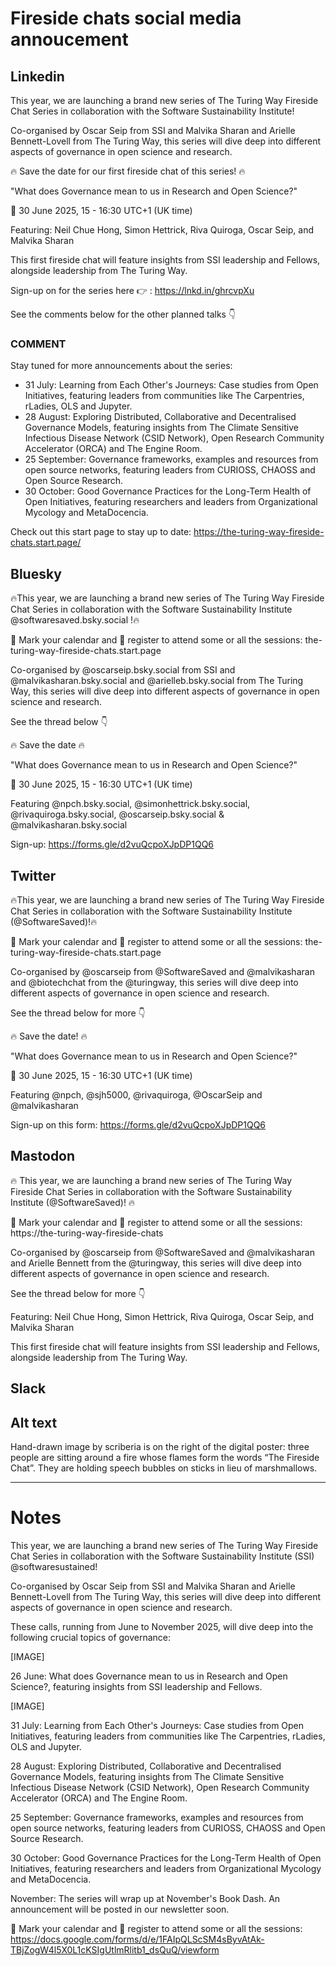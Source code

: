 # Fireside chats social media annoucement

## Linkedin

This year, we are launching a brand new series of The Turing Way Fireside Chat Series in collaboration with the Software Sustainability Institute!

Co-organised by Oscar Seip from SSI and Malvika Sharan and Arielle Bennett-Lovell from The Turing Way, this series will dive deep into different aspects of governance in open science and research.

🔥 Save the date for our first fireside chat of this series! 🔥

"What does Governance mean to us in Research and Open Science?" 

📅 30 June 2025, 15 - 16:30 UTC+1 (UK time)

Featuring: Neil Chue Hong, Simon Hettrick, Riva Quiroga, Oscar Seip, and Malvika Sharan

This first fireside chat will feature insights from SSI leadership and Fellows, alongside leadership from The Turing Way.

Sign-up on for the series here 👉 : https://lnkd.in/ghrcvpXu

See the comments below for the other planned talks 👇

### COMMENT

Stay tuned for more announcements about the series:
 
- 31 July: Learning from Each Other's Journeys: Case studies from Open Initiatives, featuring leaders from communities like The Carpentries, rLadies, OLS and Jupyter.
- 28 August: Exploring Distributed, Collaborative and Decentralised Governance Models, featuring insights from The Climate Sensitive Infectious Disease Network (CSID Network), Open Research Community Accelerator (ORCA) and The Engine Room.
- 25 September: Governance frameworks, examples and resources from open source networks, featuring leaders from CURIOSS, CHAOSS and Open Source Research.
- 30 October: Good Governance Practices for the Long-Term Health of Open Initiatives, featuring researchers and leaders from Organizational Mycology and MetaDocencia.

Check out this start page to stay up to date: https://the-turing-way-fireside-chats.start.page/

## Bluesky

🔥This year, we are launching a brand new series of The Turing Way Fireside Chat Series in collaboration with the Software Sustainability Institute @softwaresaved.bsky.social
!🔥

📝 Mark your calendar and 🔗 register to attend some or all the sessions: the-turing-way-fireside-chats.start.page

Co-organised by @oscarseip.bsky.social from SSI and @malvikasharan.bsky.social and @arielleb.bsky.social from The Turing Way, this series will dive deep into different aspects of governance in open science and research.

See the thread below 👇

🔥 Save the date 🔥

"What does Governance mean to us in Research and Open Science?" 

📅 30 June 2025, 15 - 16:30 UTC+1 (UK time)

Featuring @npch.bsky.social, @simonhettrick.bsky.social, @rivaquiroga.bsky.social, @oscarseip.bsky.social & @malvikasharan.bsky.social

Sign-up: https://forms.gle/d2vuQcpoXJpDP1QQ6

## Twitter

🔥This year, we are launching a brand new series of The Turing Way Fireside Chat Series in collaboration with the Software Sustainability Institute (@SoftwareSaved)!🔥 

📝 Mark your calendar and 🔗 register to attend some or all the sessions: the-turing-way-fireside-chats.start.page

Co-organised by @oscarseip from @SoftwareSaved  and @malvikasharan and @biotechchat from the @turingway, this series will dive deep into different aspects of governance in open science and research.

See the thread below for more 👇

🔥 Save the date! 🔥

"What does Governance mean to us in Research and Open Science?" 

📅 30 June 2025, 15 - 16:30 UTC+1 (UK time)

Featuring @npch, @sjh5000, @rivaquiroga, @OscarSeip and @malvikasharan

Sign-up on this form: https://forms.gle/d2vuQcpoXJpDP1QQ6

## Mastodon

🔥 This year, we are launching a brand new series of The Turing Way Fireside Chat Series in collaboration with the Software Sustainability Institute (@SoftwareSaved)! 🔥 

📝 Mark your calendar and 🔗 register to attend some or all the sessions: https://the-turing-way-fireside-chats

Co-organised by @oscarseip from @SoftwareSaved and @malvikasharan and Arielle Bennett from the @turingway, this series will dive deep into different aspects of governance in open science and research.

See the thread below for more 👇

Featuring: Neil Chue Hong, Simon Hettrick, Riva Quiroga, Oscar Seip, and Malvika Sharan

This first fireside chat will feature insights from SSI leadership and Fellows, alongside leadership from The Turing Way.

## Slack


## Alt text

Hand-drawn image by scriberia is on the right of the digital poster: three people are sitting around a fire whose flames form the words “The Fireside Chat”. They are holding speech bubbles on sticks in lieu of marshmallows. 

------

# Notes

This year, we are launching a brand new series of The Turing Way Fireside Chat Series in collaboration with the Software Sustainability Institute (SSI) @softwaresustained! 

Co-organised by Oscar Seip from SSI and Malvika Sharan and Arielle Bennett-Lovell from The Turing Way, this series will dive deep into different aspects of governance in open science and research.

These calls, running from June to November 2025, will dive deep into the following crucial topics of governance:

[IMAGE]

26 June: What does Governance mean to us in Research and Open Science?, featuring insights from SSI leadership and Fellows.

[IMAGE]

31 July: Learning from Each Other's Journeys: Case studies from Open Initiatives, featuring leaders from communities like The Carpentries, rLadies, OLS and Jupyter.

28 August: Exploring Distributed, Collaborative and Decentralised Governance Models, featuring insights from The Climate Sensitive Infectious Disease Network (CSID Network), Open Research Community Accelerator (ORCA) and The Engine Room.

25 September: Governance frameworks, examples and resources from open source networks, featuring leaders from CURIOSS, CHAOSS and Open Source Research.

30 October: Good Governance Practices for the Long-Term Health of Open Initiatives, featuring researchers and leaders from Organizational Mycology and MetaDocencia.

November: The series will wrap up at November's Book Dash. An announcement will be posted in our newsletter soon.

📝 Mark your calendar and 🔗 register to attend some or all the sessions: https://docs.google.com/forms/d/e/1FAIpQLScSM4sByvAtAk-TBjZogW4l5X0L1cKSIgUtlmRlitb1_dsQuQ/viewform